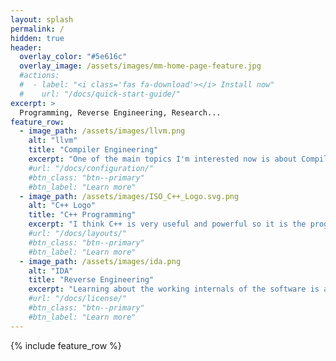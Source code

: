 ```yaml
---
layout: splash
permalink: /
hidden: true
header:
  overlay_color: "#5e616c"
  overlay_image: /assets/images/mm-home-page-feature.jpg
  #actions:
  #  - label: "<i class='fas fa-download'></i> Install now"
  #    url: "/docs/quick-start-guide/"
excerpt: >
  Programming, Reverse Engineering, Research...
feature_row:
  - image_path: /assets/images/llvm.png
    alt: "llvm"
    title: "Compiler Engineering"
    excerpt: "One of the main topics I'm interested now is about Compiler Engineering (mainly using LLVM framework)."
    #url: "/docs/configuration/"
    #btn_class: "btn--primary"
    #btn_label: "Learn more"
  - image_path: /assets/images/ISO_C++_Logo.svg.png
    alt: "C++ Logo"
    title: "C++ Programming"
    excerpt: "I think C++ is very useful and powerful so it is the programming language I try to use on my projects."
    #url: "/docs/layouts/"
    #btn_class: "btn--primary"
    #btn_label: "Learn more"  
  - image_path: /assets/images/ida.png
    alt: "IDA"
    title: "Reverse Engineering"
    excerpt: "Learning about the working internals of the software is a key piece for finding errors, and improving it."
    #url: "/docs/license/"
    #btn_class: "btn--primary"
    #btn_label: "Learn more"    
---
```


{% include feature_row %}